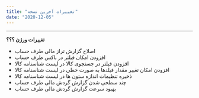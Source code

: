 ```yaml
---
title: "تغییرات آخرین نسخه"
date: "2020-12-05"
---
```


* * *

**تغییرات ورژن ؟؟؟**

- اصلاح گزارش تراز مالی طرف حساب
- افزودن امکان فیلتر در باکس طرف حساب
- افزودن فیلتر در جستجوی کالا در لیست شناسنامه کالا
- افزودن امکان تغییر مقدار فیلدها به صورت خطی در لیست شناسنامه کالا
- ذخیره تنظیمات اندازه ستون ها در لیست شناسنامه کالا
- چند سطحی شدن گزارش گردش مالی طرف حساب
- بهبود سرعت گزارش گردش مالی طرف حساب
